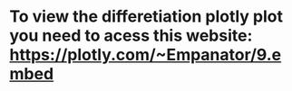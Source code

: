 # To view the differetiation plotly plot you need to acess this website: https://plotly.com/~Empanator/9.embed
